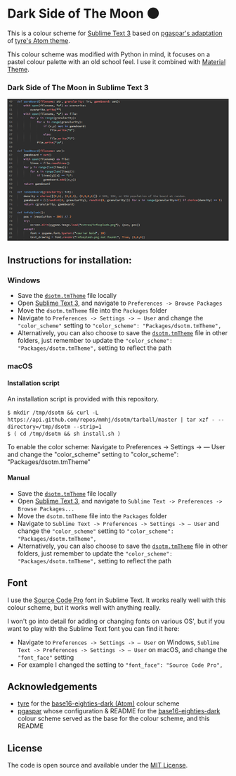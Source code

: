 # Dark Side of The Moon 🌑

This is a colour scheme for [Sublime Text 3](https://sublimetext.com) based on [pgaspar's adaptation](https://github.com/pgaspar/base16-eighties-dark) of [tyre's Atom theme](https://github.com/tyre/base16-eighties-dark).

This colour scheme was modified with Python in mind, it focuses on a pastel colour palette with an old school feel.
I use it combined with [Material Theme](https://github.com/equinusocio/material-theme).


### Dark Side of The Moon in Sublime Text 3

![The colour scheme in Sublime Text 3](https://github.com/mmhj/dsotm/blob/main/img/dsotm_subl.png)


## Instructions for installation:

### Windows

* Save the [`dsotm.tmTheme`](https://github.com/mmhj/dsotm/blob/main/tmTheme/dsotm.tmTheme) file locally
* Open [Sublime Text 3](https://sublimetext.com), and navigate to `Preferences -> Browse Packages`
* Move the `dsotm.tmTheme` file into the `Packages` folder
* Navigate to `Preferences -> Settings -> — User` and change the `"color_scheme"` setting to `"color_scheme": "Packages/dsotm.tmTheme",`
* Alternatively, you can also choose to save the [`dsotm.tmTheme`](https://github.com/mmhj/eighties_dsotm/blob/main/tmTheme/dsotm.tmTheme) file in other folders, just remember to update the `"color_scheme": "Packages/dsotm.tmTheme",` setting to reflect the path



### macOS

#### Installation script

An installation script is provided with this repository.

```console
$ mkdir /tmp/dsotm && curl -L https://api.github.com/repos/mmhj/dsotm/tarball/master | tar xzf - --directory=/tmp/dsotm --strip=1
$ ( cd /tmp/dsotm && sh install.sh )
```

To enable the color scheme:
Navigate to Preferences -> Settings -> — User 
and change the "color_scheme" setting to "color_scheme": "Packages/dsotm.tmTheme"


#### Manual

* Save the [`dsotm.tmTheme`](https://github.com/mmhj/dsotm/blob/main/tmTheme/dsotm.tmTheme) file locally
* Open [Sublime Text 3](https://sublimetext.com), and navigate to `Sublime Text -> Preferences -> Browse Packages...`
* Move the `dsotm.tmTheme` file into the `Packages` folder
* Navigate to `Sublime Text -> Preferences -> Settings -> — User` and change the `"color_scheme"` setting to `"color_scheme": "Packages/dsotm.tmTheme",`
* Alternatively, you can also choose to save the [`dsotm.tmTheme`](https://github.com/mmhj/dsotm/blob/main/tmTheme/dsotm.tmTheme) file in other folders, just remember to update the `"color_scheme": "Packages/dsotm.tmTheme",` setting to reflect the path


## Font

I use the [Source Code Pro](https://fonts.google.com/specimen/Source+Code+Pro) font in Sublime Text.
It works really well with this colour scheme, but it works well with anything really.

I won't go into detail for adding or changing fonts on various OS', but if you want to play with the Sublime Text font you can find it here:

* Navigate to `Preferences -> Settings -> — User` on Windows, `Sublime Text -> Preferences -> Settings -> — User` on macOS, and change the `"font_face"` setting
* For example I changed the setting to `"font_face": "Source Code Pro",`

## Acknowledgements

* [tyre](https://github.com/tyre) for the [base16-eighties-dark (Atom)](https://github.com/tyre/base16-eighties-dark) colour scheme
* [pgaspar](https://github.com/pgaspar) whose configuration & README for the [base16-eighties-dark](https://github.com/pgaspar/base16-eighties-dark) colour scheme served as the base for the colour scheme, and this README


## License

The code is open source and available under the [MIT License](https://github.com/mmhj/dsotm/blob/main/LICENSE).
